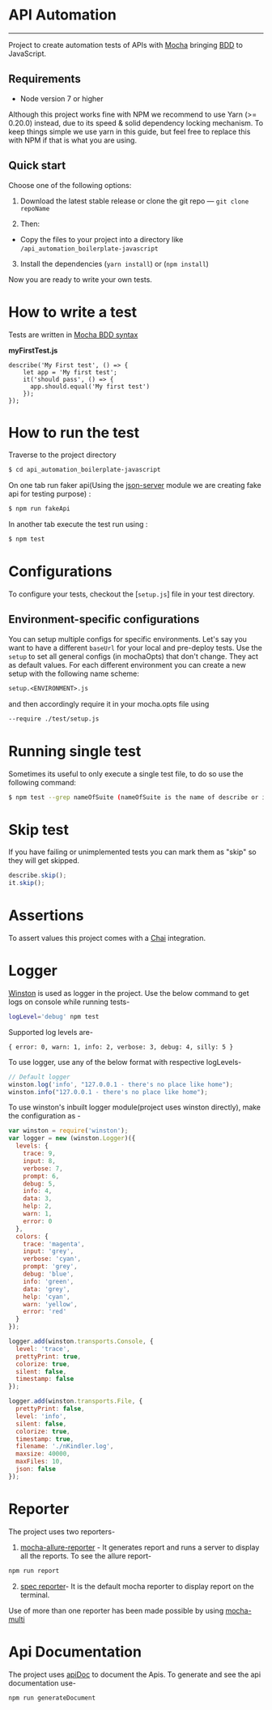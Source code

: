 API Automation
====================
***

Project to create automation tests of APIs with [Mocha](https://mochajs.org/) bringing [BDD](http://en.wikipedia.org/wiki/Behavior-driven_development) to JavaScript.

## Requirements

- Node version 7 or higher

Although this project works fine with NPM we recommend to use Yarn (>= 0.20.0) instead,  due to its speed & solid dependency locking mechanism. To keep things simple we use yarn in this guide, but feel free to replace this with NPM if that is what you are using.

## Quick start

Choose one of the following options:

1. Download the latest stable release or clone the git repo — `git clone repoName`

2. Then:
- Copy the files to your project into a directory like `/api_automation_boilerplate-javascript`

3. Install the dependencies (`yarn install`) or (`npm install`)

Now you are ready to write your own tests.

# How to write a test

Tests are written in [Mocha BDD syntax](https://mochajs.org/)


__myFirstTest.js__
```mocha
describe('My First test', () => {
    let app = 'My first test';
    it('should pass', () => {
      app.should.equal('My first test')
    });
});

```

# How to run the test

Traverse to the project directory

```sh
$ cd api_automation_boilerplate-javascript
```
On one tab run faker api(Using the [json-server](https://github.com/typicode/json-server) module we are creating fake api for testing purpose) :

```sh
$ npm run fakeApi
```

In another tab execute the test run using :

```sh
$ npm test
```

# Configurations

To configure your tests, checkout the [`setup.js`] file in your test directory.

## Environment-specific configurations

You can setup multiple configs for specific environments. Let's say you want to have a different `baseUrl` for
your local and pre-deploy tests. Use the `setup` to set all general configs (in mochaOpts) that don't change.
They act as default values. For each different environment you can create a new setup with the following name
scheme:

```txt
setup.<ENVIRONMENT>.js
```
and then accordingly require it in your mocha.opts file using
```txt
--require ./test/setup.js
```

# Running single test
Sometimes its useful to only execute a single test file, to do so use the following command:

```sh
$ npm test --grep nameOfSuite (nameOfSuite is the name of describe or it block)
```

# Skip test

If you have failing or unimplemented tests you can mark them as "skip" so they will get skipped.

```javascript
describe.skip();
it.skip();
```

# Assertions

To assert values this project comes with a [Chai](http://chaijs.com/) integration.

# Logger

[Winston](https://github.com/winstonjs/winston) is used as logger in the project. Use the below command to get logs on console while running tests- 
```sh 
logLevel='debug' npm test
```
Supported log levels are-
```
{ error: 0, warn: 1, info: 2, verbose: 3, debug: 4, silly: 5 }
```
To use logger, use any of the below format with respective logLevels-

```javascript
// Default logger
winston.log('info', "127.0.0.1 - there's no place like home");
winston.info("127.0.0.1 - there's no place like home");
```
To use winston's inbuilt logger module(project uses winston directly), make the configuration as -
``` javascript
var winston = require('winston');
var logger = new (winston.Logger)({
  levels: {
    trace: 9,
    input: 8,
    verbose: 7,
    prompt: 6,
    debug: 5,
    info: 4,
    data: 3,
    help: 2,
    warn: 1,
    error: 0
  },
  colors: {
    trace: 'magenta',
    input: 'grey',
    verbose: 'cyan',
    prompt: 'grey',
    debug: 'blue',
    info: 'green',
    data: 'grey',
    help: 'cyan',
    warn: 'yellow',
    error: 'red'
  }
});

logger.add(winston.transports.Console, {
  level: 'trace',
  prettyPrint: true,
  colorize: true,
  silent: false,
  timestamp: false
});

logger.add(winston.transports.File, {
  prettyPrint: false,
  level: 'info',
  silent: false,
  colorize: true,
  timestamp: true,
  filename: './nKindler.log',
  maxsize: 40000,
  maxFiles: 10,
  json: false
});
```

# Reporter

The project uses two reporters-
1. [mocha-allure-reporter](https://github.com/allure-framework/allure-mocha) - It generates report and runs a server to display all the reports.
To see the allure report-
```sh
npm run report
```

2. [spec reporter](https://mochajs.org/#reporters)- It is the default mocha reporter to display report on the terminal.

Use of more than one reporter has been made possible by using [mocha-multi](https://github.com/glenjamin/mocha-multi)

# Api Documentation
The project uses [apiDoc](http://apidocjs.com/) to document the Apis. To generate and see the api documentation use-
```sh
npm run generateDocument
```